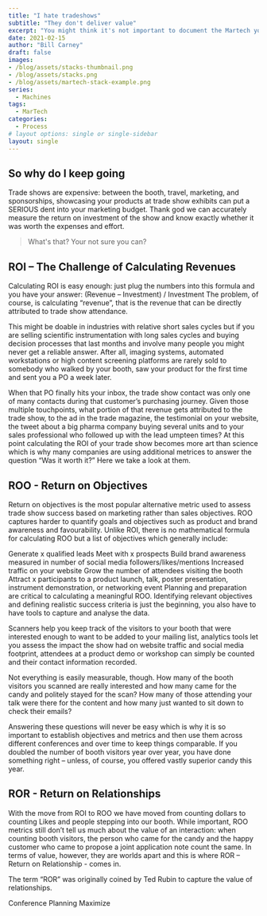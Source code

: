 ```yaml
---
title: "I hate tradeshows"
subtitle: "They don't deliver value"
excerpt: "You might think it's not important to document the Martech you use but I'd suggest that shoud you choose not to you'll eventually run into overlap as well as compliance concerns. In this post we'll focus on the why take the time to do it and what benefit's it'll have."
date: 2021-02-15
author: "Bill Carney"
draft: false
images:
- /blog/assets/stacks-thumbnail.png
- /blog/assets/stacks.png
- /blog/assets/martech-stack-example.png
series:
  - Machines
tags:
  - MarTech
categories:
  - Process
# layout options: single or single-sidebar
layout: single
---
```


## So why do I keep going

Trade shows are expensive: between the booth, travel, marketing, and sponsorships, showcasing your products at trade show exhibits can put a SERIOUS dent into your marketing budget. Thank god we can accurately measure the return on investment of the show and know exactly whether it was worth the expenses and effort.

> What's that?  Your not sure you can?

## ROI – The Challenge of Calculating Revenues
Calculating ROI is easy enough: just plug the numbers into this formula and you have your answer: (Revenue – Investment) / Investment The problem, of course, is calculating “revenue”, that is the revenue that can be directly attributed to trade show attendance.

This might be doable in industries with relative short sales cycles but if you are selling scientific instrumentation with long sales cycles and buying decision processes that last months and involve many people you might never get a reliable answer. After all, imaging systems, automated workstations or high content screening platforms are rarely sold to somebody who walked by your booth, saw your product for the first time and sent you a PO a week later.

When that PO finally hits your inbox, the trade show contact was only one of many contacts during that customer’s purchasing journey. Given those multiple touchpoints, what portion of that revenue gets attributed to the trade show, to the ad in the trade magazine, the testimonial on your website, the tweet about a big pharma company buying several units and to your sales professional who followed up with the lead umpteen times? At this point calculating the ROI of your trade show becomes more art than science which is why many companies are using additional metrices to answer the question “Was it worth it?” Here we take a look at them.

## ROO - Return on Objectives
Return on objectives is the most popular alternative metric used to assess trade show success based on marketing rather than sales objectives. ROO captures harder to quantify goals and objectives such as product and brand awareness and favourability. Unlike ROI, there is no mathematical formula for calculating ROO but a list of objectives which generally include:

Generate x qualified leads
Meet with x prospects
Build brand awareness measured in number of social media followers/likes/mentions
Increased traffic on your website
Grow the number of attendees visiting the booth
Attract x participants to a product launch, talk, poster presentation, instrument demonstration, or networking event
Planning and preparation are critical to calculating a meaningful ROO. Identifying relevant objectives and defining realistic success criteria is just the beginning, you also have to have tools to capture and analyse the data.

Scanners help you keep track of the visitors to your booth that were interested enough to want to be added to your mailing list, analytics tools let you assess the impact the show had on website traffic and social media footprint, attendees at a product demo or workshop can simply be counted and their contact information recorded.

Not everything is easily measurable, though. How many of the booth visitors you scanned are really interested and how many came for the candy and politely stayed for the scan? How many of those attending your talk were there for the content and how many just wanted to sit down to check their emails?

Answering these questions will never be easy which is why it is so important to establish objectives and metrics and then use them across different conferences and over time to keep things comparable. If you doubled the number of booth visitors year over year, you have done something right – unless, of course, you offered vastly superior candy this year.

## ROR - Return on Relationships
With the move from ROI to ROO we have moved from counting dollars to counting Likes and people stepping into our booth. While important, ROO metrics still don’t tell us much about the value of an interaction: when counting booth visitors, the person who came for the candy and the happy customer who came to propose a joint application note count the same. In terms of value, however, they are worlds apart and this is where ROR – Return on Relationship - comes in.

The term “ROR” was originally coined by Ted Rubin to capture the value of relationships.

Conference Planning
Maximize
